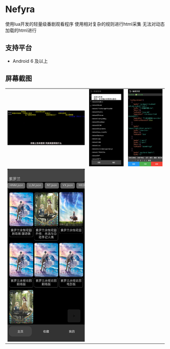 # Nefyra
使用lua开发的轻量级番剧观看程序 使用相对复杂的规则进行html采集 无法对动态加载的html进行

## 支持平台
- Android 6 及以上

## 屏幕截图 
<table>
  <tr>
    <td><img alt="" src="static/screenshot/Screenshot_2025-01-17-23-13-22-00_524941aa119e99821e8cb56956fc9330.jpg"></td>
    <td><img alt="" src="static/screenshot/Screenshot_2025-01-17-23-10-43-51_524941aa119e99821e8cb56956fc9330.jpg"></td>
    <td><img alt="" src="static/screenshot/Screenshot_2025-01-17-23-09-27-09_524941aa119e99821e8cb56956fc9330.jpg"></td>
  <tr>
  <tr>
    <td><img alt="" src="static/screenshot/Screenshot_2025-01-17-23-09-18-87_524941aa119e99821e8cb56956fc9330.jpg"></td>
  <tr>
</table>
